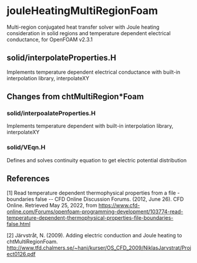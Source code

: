 # jouleHeatingMultiRegionFoam
Multi-region conjugated heat transfer solver with Joule heating consideration in solid regions and temperature dependent electrical conductance, for OpenFOAM v2.3.1


## solid/interpolateProperties.H
Implements temperature dependent electrical conductance with built-in interpolation library, interpolateXY


## Changes from chtMultiRegion\*Foam

### solid/interpoalateProperties.H
Implements temperature dependent with built-in interpolation library, interpolateXY

### solid/VEqn.H
Defines and solves continuity equation to get electric potential distribution 



## References
[1] Read temperature dependent thermophysical properties from a file - boundaries false -- CFD Online Discussion Forums. (2012, June 26). CFD Online. Retrieved May 25, 2022, from https://www.cfd-online.com/Forums/openfoam-programming-development/103774-read-temperature-dependent-thermophysical-properties-file-boundaries-false.html

[2] Järvstråt, N. (2009). Adding electric conduction and Joule heating to chtMultiRegionFoam. http://www.tfd.chalmers.se/~hani/kurser/OS_CFD_2009/NiklasJarvstrat/Project0126.pdf
